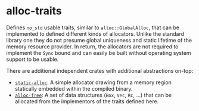 # alloc-traits

Defines `no_std` usable traits, similar to `alloc::GlobalAlloc`, that can be
implemented to defined different kinds of allocators. Unlike the standard
library one they do not presume global uniqueness and static lifetime of the
memory resource provider. In return, the allocators are not required to
implement the `Sync` bound and can easily be built without operating system
support to be usable.

There are additional independent crates with additional abstractions on-top:
* [`static-alloc`]: A simple allocator drawing from a memory region statically
  embedded within the compiled binary.
* [`alloc-free`]: A set of data structures (`Box`, `Vec`, `Rc`, ...) that can
  be allocated from the implementors of the traits defined here.

[`static-alloc`]: https://crates.io/crates/static-alloc
[`alloc-free`]: https://crates.io/crates/alloc-free
